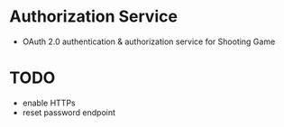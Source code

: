 # Authorization Service
- OAuth 2.0 authentication & authorization service for Shooting Game

# TODO
- enable HTTPs
- reset password endpoint


